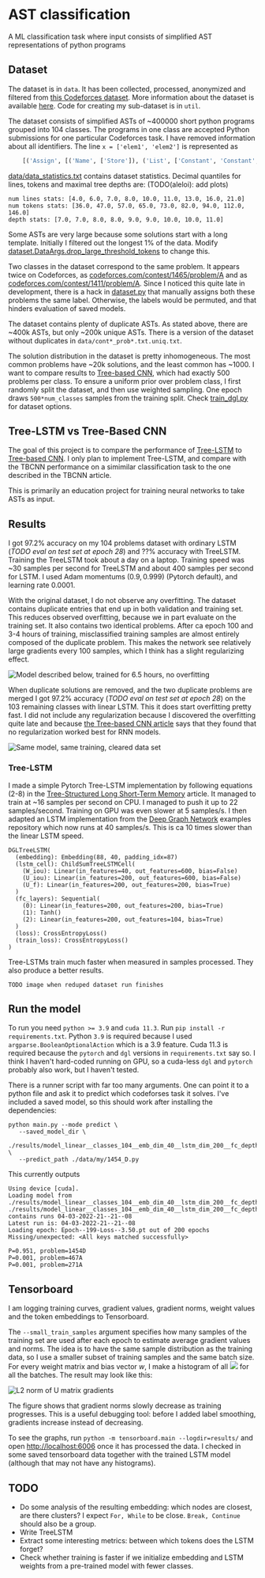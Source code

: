 # AST classification
A ML classification task where input consists of simplified AST representations of python programs

## Dataset

The dataset is in `data`. It has been collected, processed, anonymized and filtered  from [this Codeforces dataset](https://mega.nz/folder/Sypi0BrS#iNbQXf3EwcjZbpwXRKHOnQ/folder/z2R01BQJ). More information about the dataset is available [here](https://codeforces.com/blog/entry/94755). Code for creating my sub-dataset is in `util`.

The dataset consists of simplified ASTs of ~400000 short python programs grouped into 104 classes. The programs in one class are accepted Python submissions for one particular Codeforces task. I have removed information about all identifiers. The line `x = ['elem1', 'elem2']` is represented as 

```python
    [('Assign', [('Name', ['Store']), ('List', ['Constant', 'Constant', 'Load'])])]
```

[data/data_statistics.txt](data/data_statistics.txt) contains dataset statistics. Decimal quantiles for lines, tokens and maximal tree depths are: (TODO(aleloi): add plots)

    num lines stats: [4.0, 6.0, 7.0, 8.0, 10.0, 11.0, 13.0, 16.0, 21.0]
    num tokens stats: [36.0, 47.0, 57.0, 65.0, 73.0, 82.0, 94.0, 112.0, 146.0]
    depth stats: [7.0, 7.0, 8.0, 8.0, 9.0, 9.0, 10.0, 10.0, 11.0]
	
Some ASTs are very large because some solutions start with a long template. Initially I filtered out the longest 1% of the data. Modify [dataset.DataArgs.drop_large_threshold_tokens](dataset.py#L193) to change this.

Two classes in the dataset correspond to the same problem. It appears twice on Codeforces, as [codeforces.com/contest/1465/problem/A](https://codeforces.com/contest/1465/problem/A) and as [codeforces.com/contest/1411/problem/A](https://codeforces.com/contest/1411/problem/A). Since I noticed this quite late in development, there is a hack in [dataset.py](dataset.py) that manually assigns both these problems the same label. Otherwise, the labels would be permuted, and that hinders evaluation of saved models.

The dataset contains plenty of duplicate ASTs. As stated above, there are ~400k ASTs, but only ~200k unique ASTs. There is a version of the dataset without duplicates in `data/cont*_prob*.txt.uniq.txt`.

The solution distribution in the dataset is pretty inhomogeneous. The most common problems have ~20k solutions, and the least common has ~1000. I want to compare results to [Tree-based CNN](https://arxiv.org/abs/1409.5718), which had exactly 500 problems per class. To ensure a uniform prior over problem class, I first randomly split the dataset, and then use weighted sampling. One epoch draws `500*num_classes` samples from the training split. Check [train\_dgl.py](train_dgl.py#L21) for dataset options.


## Tree-LSTM vs Tree-Based CNN

The goal of this project is to compare the performance of [Tree-LSTM](https://arxiv.org/abs/1503.00075) to [Tree-based CNN](https://arxiv.org/abs/1409.5718). I only plan to implement Tree-LSTM, and compare with the TBCNN performance on a simimilar classification task to the one described in the TBCNN article.

This is primarily an education project for training neural networks to take ASTs as input.

## Results
I got 97.2% accuracy on my 104 problems dataset with ordinary LSTM
(*TODO eval on test set at epoch 28*) and ??% accuracy with
TreeLSTM. Training the TreeLSTM took about a day on a laptop. Training
speed was ~30 samples per second for TreeLSTM and about 400 samples
per second for LSTM. I used Adam momentums $(0.9, 0.999)$ (Pytorch
default), and learning rate 0.0001. 

With the original dataset, I do not observe any overfitting. The
dataset contains duplicate entries that end up in both validation and
training set. This reduces observed overfitting, because we in part
evaluate on the training set. It also contains two identical
problems. After ca epoch 100 and 3-4 hours of training, misclassified
training samples are almost entirely composed of the duplicate
problem. This makes the network see relatively large gradients every
100 samples, which I think has a slight regularizing effect.

![Model described below, trained for 6.5 hours, no overfitting](tensorboard_linear_no_overfit.png)


When duplicate solutions are removed, and the two duplicate problems
are merged I got 97.2% accuracy (*TODO eval on test set at epoch 28*)
on the 103 remaining classes with linear LSTM. This it does start
overfitting pretty fast. I did not include any regularization because
I discovered the overfitting quite late and because [the Tree-based
CNN article](https://arxiv.org/abs/1409.5718) says that they found that no
regularization worked best for RNN models.

![Same model, same training, cleared data set](tensorboard_linear_overfit.png)

### Tree-LSTM
I made a simple Pytorch Tree-LSTM implementation by following
equations (2-8) in the [Tree-Structured Long Short-Term
Memory](https://arxiv.org/pdf/1503.00075.pdf) article. It managed to
train at ~16 samples per second on CPU. I managed to push it up to 22
samples/second. Training on GPU was even slower at 5 samples/s. I then
adapted an LSTM implementation from the [Deep Graph
Network](https://www.dgl.ai/) examples repository which now runs at 40
samples/s. This is ca 10 times slower than the linear LSTM speed.

```
DGLTreeLSTM(
  (embedding): Embedding(88, 40, padding_idx=87)
  (lstm_cell): ChildSumTreeLSTMCell(
    (W_iou): Linear(in_features=40, out_features=600, bias=False)
    (U_iou): Linear(in_features=200, out_features=600, bias=False)
    (U_f): Linear(in_features=200, out_features=200, bias=True)
  )
  (fc_layers): Sequential(
    (0): Linear(in_features=200, out_features=200, bias=True)
    (1): Tanh()
    (2): Linear(in_features=200, out_features=104, bias=True)
  )
  (loss): CrossEntropyLoss()
  (train_loss): CrossEntropyLoss()
)
```

Tree-LSTMs train much faster when measured in samples processed. They
also produce a better results.

`TODO image when reduped dataset run finishes`

## Run the model
To run you need `python >= 3.9` and `cuda 11.3`. Run `pip install -r
requirements.txt`. Python `3.9` is required because I used
`argparse.BooleanOptionalAction` which is a 3.9 feature. Cuda 11.3 is
required because the `pytorch` and `dgl` versions in
`requirements.txt` say so. I think I haven't hard-coded running on
GPU, so a cuda-less `dgl` and `pytorch` probably also work, but I
haven't tested.

There is a runner script with far too many arguments. One can point it
to a python file and ask it to predict which codeforses task it
solves. I've included a saved model, so this should work after installing
the dependencies:

```
python main.py --mode predict \
   --saved_model_dir \
   ./results/model_linear__classes_104__emb_dim_40__lstm_dim_200__fc_depth_3__label_smoothing_0_05__lr_0_002__prune_uniq_True \
   --predict_path ./data/my/1454_D.py
```

This currently outputs
```
Using device [cuda].
Loading model from ./results/model_linear__classes_104__emb_dim_40__lstm_dim_200__fc_depth_3__label_smoothing_0_05__lr_0_002__prune_uniq_True...
./results/model_linear__classes_104__emb_dim_40__lstm_dim_200__fc_depth_3__label_smoothing_0_05__lr_0_002__prune_uniq_True contains runs 04-03-2022-21--21--08
Latest run is: 04-03-2022-21--21--08
Loading epoch: Epoch--199-Loss--3.50.pt out of 200 epochs
Missing/unexpected: <All keys matched successfully>

P=0.951, problem=1454D
P=0.001, problem=467A
P=0.001, problem=271A
```

## Tensorboard
I am logging training curves, gradient values, gradient norms, weight
values and the token embeddings to Tensorboard. 

The `--small_train_samples` argument specifies how many samples of the
training set are used after each epoch to estimate average gradient
values and norms. The idea is to have the same sample distribution as the training data, so I use a smaller subset of training samples and the same batch size. For every weight matrix and bias vector $w$, I make a histogram of all 
<img src="https://render.githubusercontent.com/render/math?math=\|\frac{\partial \text{loss}_\text{batch}}{\partial w}\|_2">
for all the batches. The result may look like this:

![L2 norm of U matrix gradients](U_l2_grads.png)

The figure shows that gradient norms slowly decrease as training
progresses. This is a useful debugging tool: before I added label
smoothing, gradients increase instead of decreasing.

To see the graphs, run `python -m tensorboard.main --logdir=results/`
and open [http://localhost:6006](http://localhost:6006) once it has
processed the data. I checked in some saved tensorboard data together
with the trained LSTM model (although that may not have any histograms).

## TODO
* Do some analysis of the resulting embedding: which nodes are
  closest, are there clusters? I expect `For, While` to be close.
  `Break, Continue` should also be a group.
* Write TreeLSTM
* Extract some interesting metrics: between which tokens does the LSTM
  forget? 
* Check whether training is faster if we initialize embedding and LSTM
  weights from a pre-trained model with fewer classes.
